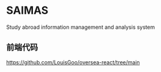 # SAIMAS
Study abroad information management and analysis system
## 前端代码
https://github.com/LouisGoo/oversea-react/tree/main
